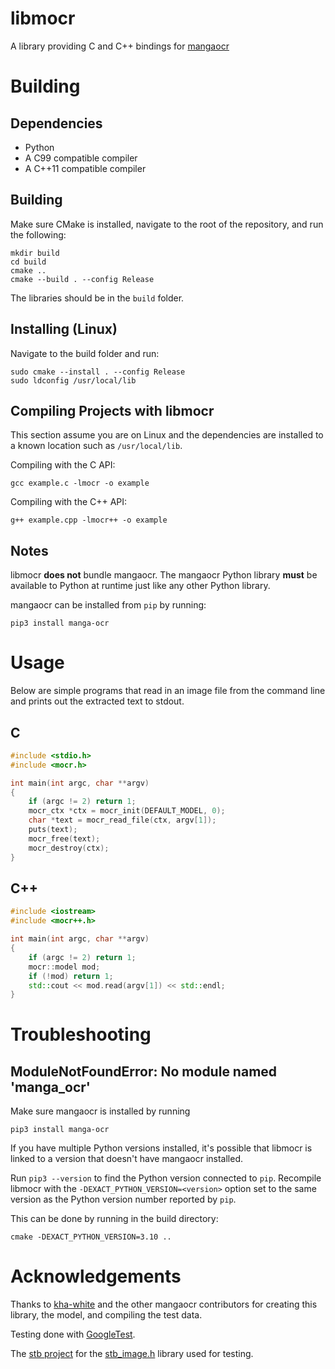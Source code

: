# libmocr

A library providing C and C++ bindings for [mangaocr](https://github.com/kha-white/manga-ocr)

# Building

## Dependencies

* Python
* A C99 compatible compiler
* A C++11 compatible compiler

## Building

Make sure CMake is installed, navigate to the root of the repository, and
run the following:
```
mkdir build
cd build
cmake ..
cmake --build . --config Release
```
The libraries should be in the `build` folder.

## Installing (Linux)

Navigate to the build folder and run:
```
sudo cmake --install . --config Release
sudo ldconfig /usr/local/lib
```

## Compiling Projects with libmocr

This section assume you are on Linux and the dependencies are installed to a
known location such as `/usr/local/lib`.

Compiling with the C API:
```
gcc example.c -lmocr -o example
```

Compiling with the C++ API:
```
g++ example.cpp -lmocr++ -o example
```

## Notes

libmocr **does not** bundle mangaocr.
The mangaocr Python library **must** be available to Python at runtime just like
any other Python library.

mangaocr can be installed from `pip` by running:
```
pip3 install manga-ocr
```

# Usage

Below are simple programs that read in an image file from the command line and
prints out the extracted text to stdout.

## C

```c
#include <stdio.h>
#include <mocr.h>

int main(int argc, char **argv)
{
    if (argc != 2) return 1;
    mocr_ctx *ctx = mocr_init(DEFAULT_MODEL, 0);
    char *text = mocr_read_file(ctx, argv[1]);
    puts(text);
    mocr_free(text);
    mocr_destroy(ctx);
}
```

## C++

```cpp
#include <iostream>
#include <mocr++.h>

int main(int argc, char **argv)
{
    if (argc != 2) return 1;
    mocr::model mod;
    if (!mod) return 1;
    std::cout << mod.read(argv[1]) << std::endl;
}
```

# Troubleshooting

## ModuleNotFoundError: No module named 'manga_ocr'

Make sure mangaocr is installed by running
```
pip3 install manga-ocr
```

If you have multiple Python versions installed, it's possible that libmocr is
linked to a version that doesn't have mangaocr installed.

Run `pip3 --version` to find the Python version connected to `pip`.
Recompile libmocr with the `-DEXACT_PYTHON_VERSION=<version>` option set to the
same version as the Python version number reported by `pip`.

This can be done by running in the build directory:
```
cmake -DEXACT_PYTHON_VERSION=3.10 ..
```

# Acknowledgements

Thanks to [kha-white](https://github.com/kha-white) and the other mangaocr
contributors for creating this library, the model, and compiling the test data.

Testing done with [GoogleTest](https://github.com/google/googletest).

The [stb project](https://github.com/nothings/stb) for the
[stb_image.h](https://github.com/nothings/stb/blob/master/stb_image.h) library
used for testing.
